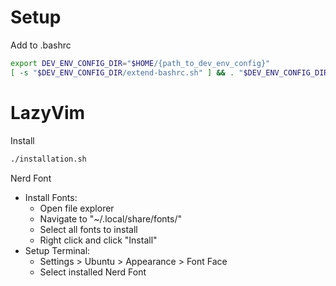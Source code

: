 # Setup

Add to .bashrc

```bash
export DEV_ENV_CONFIG_DIR="$HOME/{path_to_dev_env_config}"
[ -s "$DEV_ENV_CONFIG_DIR/extend-bashrc.sh" ] && . "$DEV_ENV_CONFIG_DIR/extend-bashrc.sh"
```

# LazyVim

Install

```bash
./installation.sh
```

Nerd Font

  - Install Fonts:
    - Open file explorer
    - Navigate to "~/.local/share/fonts/"
    - Select all fonts to install
    - Right click and click "Install"
  - Setup Terminal:
    - Settings > Ubuntu > Appearance > Font Face
    - Select installed Nerd Font

